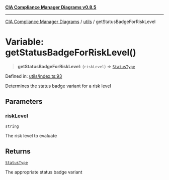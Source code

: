 [**CIA Compliance Manager Diagrams v0.8.5**](../../README.md)

***

[CIA Compliance Manager Diagrams](../../modules.md) / [utils](../README.md) / getStatusBadgeForRiskLevel

# Variable: getStatusBadgeForRiskLevel()

> **getStatusBadgeForRiskLevel**: (`riskLevel`) => [`StatusType`](../../typedoc-entry/type-aliases/StatusType.md)

Defined in: [utils/index.ts:93](https://github.com/Hack23/cia-compliance-manager/blob/b7c3bc9644fb5b9d82b5b184ba290206da25104b/src/utils/index.ts#L93)

Determines the status badge variant for a risk level

## Parameters

### riskLevel

`string`

The risk level to evaluate

## Returns

[`StatusType`](../../typedoc-entry/type-aliases/StatusType.md)

The appropriate status badge variant
